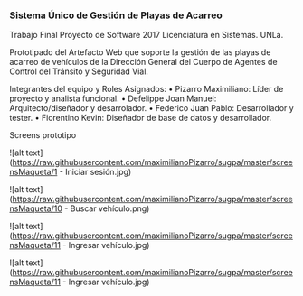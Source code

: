 ### Sistema Único de Gestión de Playas de Acarreo 

Trabajo Final Proyecto de Software 2017 Licenciatura en Sistemas. UNLa.

Prototipado del Artefacto Web que soporte la gestión de las playas de acarreo de vehículos 
de la Dirección General del Cuerpo de Agentes de Control del Tránsito y Seguridad Vial.

Integrantes del equipo y Roles Asignados:
• Pizarro Maximiliano: Líder de proyecto y analista funcional.
• Defelippe Joan Manuel: Arquitecto/diseñador y desarrolador.
• Federico Juan Pablo: Desarrollador y tester.
• Fiorentino Kevin: Diseñador de base de datos y desarrollador.

Screens prototipo

![alt text](https://raw.githubusercontent.com/maximilianoPizarro/sugpa/master/screensMaqueta/1 - Iniciar sesión.jpg)

![alt text](https://raw.githubusercontent.com/maximilianoPizarro/sugpa/master/screensMaqueta/10 - Buscar vehículo.png)

![alt text](https://raw.githubusercontent.com/maximilianoPizarro/sugpa/master/screensMaqueta/11 - Ingresar vehículo.jpg)

![alt text](https://raw.githubusercontent.com/maximilianoPizarro/sugpa/master/screensMaqueta/11 - Ingresar vehículo.jpg)
